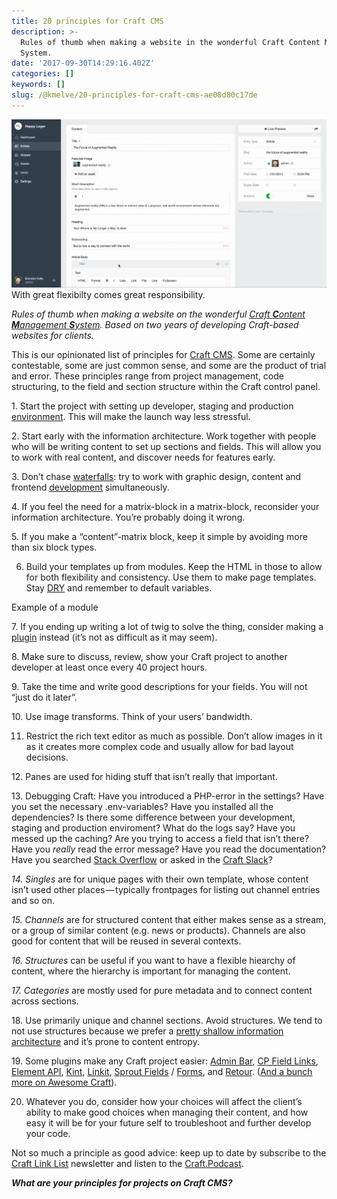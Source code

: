 ```yaml
---
title: 20 principles for Craft CMS
description: >-
  Rules of thumb when making a website in the wonderful Craft Content Management
  System.
date: '2017-09-30T14:29:16.402Z'
categories: []
keywords: []
slug: /@kmelve/20-principles-for-craft-cms-ae08d80c17de
---
```


![With great flexibilty comes great responsibility.](img/1__tUoVQDthxU__Lkn3JZa7piw.jpeg)
With great flexibilty comes great responsibility.

_Rules of thumb when making a website on the wonderful_ [_Craft_ **_C_**_ontent_ **_M_**_anagement_ **_S_**_ystem_](https://craftcms.com)_. Based on two years of developing Craft-based websites for clients._

This is our opinionated list of principles for [Craft CMS](https://hackernoon.com/tagged/craft-cms). Some are certainly contestable, some are just common sense, and some are the product of trial and error. These principles range from project management, code structuring, to the field and section structure within the Craft control panel.

1\. Start the project with setting up developer, staging and production [environment](https://github.com/vlucas/phpdotenv). This will make the launch way less stressful.

2\. Start early with the information architecture. Work together with people who will be writing content to set up sections and fields. This will allow you to work with real content, and discover needs for features early.

3\. Don’t chase [waterfalls](https://en.wikipedia.org/wiki/Waterfall_model): try to work with graphic design, content and frontend [development](https://hackernoon.com/tagged/development) simultaneously.

4\. If you feel the need for a matrix-block in a matrix-block, reconsider your information architecture. You’re probably doing it wrong.

5\. If you make a “content”-matrix block, keep it simple by avoiding more than six block types.

6. Build your templates up from modules. Keep the HTML in those to allow for both flexibility and consistency. Use them to make page templates. Stay [DRY](https://en.wikipedia.org/wiki/Don%27t_repeat_yourself) and remember to default variables.

Example of a module

7\. If you ending up writing a lot of twig to solve the thing, consider making a [plugin](https://pluginfactory.io) instead (it’s not as difficult as it may seem).

8\. Make sure to discuss, review, show your Craft project to another developer at least once every 40 project hours.

9\. Take the time and write good descriptions for your fields. You will not “just do it later”.

10\. Use image transforms. Think of your users’ bandwidth.

11. Restrict the rich text editor as much as possible. Don’t allow images in it as it creates more complex code and usually allow for bad layout decisions.

12\. Panes are used for hiding stuff that isn’t really that important.

13\. Debugging Craft: Have you introduced a PHP-error in the settings? Have you set the necessary .env-variables? Have you installed all the dependencies? Is there some difference between your development, staging and production enviroment? What do the logs say? Have you messed up the caching? Are you trying to access a field that isn’t there? Have you _really_ read the error message? Have you read the documentation? Have you searched [Stack Overflow](https://craftcms.stackexchange.com/) or asked in the [Craft Slack](https://craftcms.com/community)?

_14\. Singles_ are for unique pages with their own template, whose content isn’t used other places — typically frontpages for listing out channel entries and so on.

_15\. Channels_ are for structured content that either makes sense as a stream, or a group of similar content (e.g. news or products). Channels are also good for content that will be reused in several contexts.

_16\. Structures_ can be useful if you want to have a flexible hiearchy of content, where the hierarchy is important for managing the content.

_17\. Categories_ are mostly used for pure metadata and to connect content across sections.

18\. Use primarily unique and channel sections. Avoid structures. We tend to not use structures because we prefer a [pretty shallow information architecture](https://alistapart.com/article/the-core-model-designing-inside-out-for-better-results) and it’s prone to content entropy.

19\. Some plugins make any Craft project easier: [Admin Bar](https://github.com/wbrowar/adminbar), [CP Field Links](https://github.com/mmikkel/CpFieldLinks-Craft), [Element API](https://github.com/craftcms/element-api), [Kint](https://github.com/mildlygeeky/craft_kint), [Linkit](https://github.com/fruitstudios/LinkIt), [Sprout Fields](https://sprout.barrelstrengthdesign.com/craft-plugins/fields) / [Forms](https://sprout.barrelstrengthdesign.com/craft-plugins/forms/), and [Retour](https://github.com/nystudio107/retour). ([And a bunch more on Awesome Craft](https://github.com/chasegiunta/awesome-craft)).

20. Whatever you do, consider how your choices will affect the client’s ability to make good choices when managing their content, and how easy it will be for your future self to troubleshoot and further develop your code.

Not so much a principle as good advice: keep up to date by subscribe to the [Craft Link List](http://craftlinklist.com) newsletter and listen to the [Craft.Podcast](http://craftpodcast.com).

**_What are your principles for projects on Craft CMS?_**